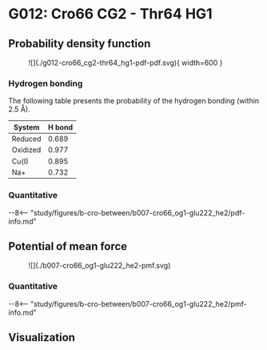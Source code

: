 # G012: Cro66 CG2 - Thr64 HG1

## Probability density function

<figure markdown>
![](./g012-cro66_cg2-thr64_hg1-pdf-pdf.svg){ width=600 }
</figure>

### Hydrogen bonding

The following table presents the probability of the hydrogen bonding (within 2.5 Å).

| System | H bond |
| ------ | ------ |
| Reduced | 0.689 |
| Oxidized | 0.977 |
| Cu(I) | 0.895 |
| Na+ | 0.732 |

### Quantitative

--8<-- "study/figures/b-cro-between/b007-cro66_og1-glu222_he2/pdf-info.md"

## Potential of mean force

<figure markdown>
![](./b007-cro66_og1-glu222_he2-pmf.svg)
</figure>

### Quantitative

--8<-- "study/figures/b-cro-between/b007-cro66_og1-glu222_he2/pmf-info.md"

## Visualization

<div id="b003-view" class="mol-container"></div>

<script>
document.addEventListener('DOMContentLoaded', (event) => {
    const viewer = molstar.Viewer.create('b003-view', {
        layoutIsExpanded: false,
        layoutShowControls: false,
        layoutShowRemoteState: false,
        layoutShowSequence: true,
        layoutShowLog: false,
        layoutShowLeftPanel: false,
        viewportShowExpand: true,
        viewportShowSelectionMode: true,
        viewportShowAnimation: false,
        pdbProvider: 'rcsb',
    }).then(viewer => {
        // viewer.loadStructureFromUrl("/analysis/005-rogfp-glh-md/data/traj/frame_106403.pdb", "pdb");
        viewer.loadSnapshotFromUrl("/misc/002-molstar-states/b003.molj", "molj");
    });
});
</script>
